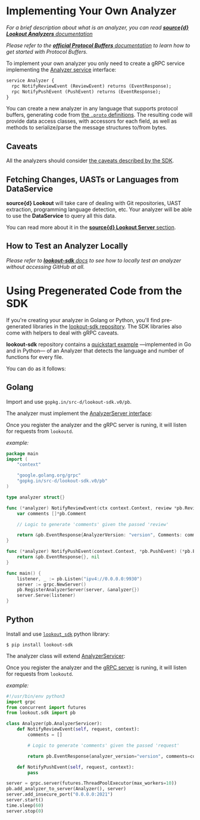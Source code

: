 # Implementing Your Own Analyzer

_For a brief description about what is an analyzer, you can read [**source{d} Lookout Analyzers** documentation](analyzers.md)_

_Please refer to the [**official Protocol Buffers** documentation](https://developers.google.com/protocol-buffers/) to learn how to get started with Protocol Buffers._

To implement your own analyzer you only need to create a gRPC service implementing the [Analyzer service](https://github.com/src-d/lookout-sdk/blob/master/proto/lookout/sdk/service_analyzer.proto#L30) interface:

```protobuf
service Analyzer {
  rpc NotifyReviewEvent (ReviewEvent) returns (EventResponse);
  rpc NotifyPushEvent (PushEvent) returns (EventResponse);
}
```

You can create a new analyzer in any language that supports protocol buffers, generating code from [the `.proto` definitions](https://github.com/src-d/lookout-sdk/tree/master/proto/lookout/sdk). The resulting code will provide data access classes, with accessors for each field, as well as methods to serialize/parse the message structures to/from bytes.

## Caveats

All the analyzers should consider [the caveats described by the SDK](https://github.com/src-d/lookout-sdk#caveats).


## Fetching Changes, UASTs or Languages from DataService

**source{d} Lookout** will take care of dealing with Git repositories, UAST extraction, programming language detection, etc. Your analyzer will be able to use the **DataService** to query all this data.

You can read more about it in the [**source{d} Lookout Server** section](architecture.md#server).


## How to Test an Analyzer Locally

_Please refer to [**lookout-sdk** docs](lookout-sdk.md) to see how to locally test an analyzer without accessing GitHub at all._


# Using Pregenerated Code from the SDK

If you're creating your analyzer in Golang or Python, you'll find pre-generated libraries in the [lookout-sdk repository](https://github.com/src-d/lookout-sdk). The SDK libraries also come with helpers to deal with gRPC caveats.

**lookout-sdk** repository contains a [quickstart example](https://github.com/src-d/lookout-sdk/blob/master/examples) &mdash;implemented in Go and in Python&mdash; of an Analyzer that detects the language and number of functions for every file.

You can do as it follows:

## Golang

Import and use `gopkg.in/src-d/lookout-sdk.v0/pb`.

The analyzer must implement the [AnalyzerServer interface](https://godoc.org/gopkg.in/src-d/lookout-sdk.v0/pb#AnalyzerServer):

Once you register the analyzer and the gRPC server is runing, it will listen for requests from `lookoutd`.

_example:_

```go
package main
import (
	"context"

	"google.golang.org/grpc"
	"gopkg.in/src-d/lookout-sdk.v0/pb"
)

type analyzer struct{}

func (*analyzer) NotifyReviewEvent(ctx context.Context, review *pb.ReviewEvent) (*pb.EventResponse, error) {
	var comments []*pb.Comment

	// Logic to generate 'comments' given the passed 'review'

	return &pb.EventResponse{AnalyzerVersion: "version", Comments: comments}, nil
}

func (*analyzer) NotifyPushEvent(context.Context, *pb.PushEvent) (*pb.EventResponse, error) {
	return &pb.EventResponse{}, nil
}

func main() {
	listener, _ := pb.Listen("ipv4://0.0.0.0:9930")
	server := grpc.NewServer()
	pb.RegisterAnalyzerServer(server, &analyzer{})
	server.Serve(listener)
}
```


## Python

Install and use [`lookout_sdk`](https://pypi.org/project/lookout-sdk) python library:

```shell
$ pip install lookout-sdk
```

The analyzer class will extend [AnalyzerServicer](https://github.com/src-d/lookout-sdk/blob/master/python/lookout/sdk/service_analyzer_pb2_grpc.py#L34):

Once you register the analyzer and the [gRPC server](https://grpc.io/docs/tutorials/basic/python.html#starting-the-server) is runing, it will listen for requests from `lookoutd`.

_example:_

```python
#!/usr/bin/env python3
import grpc
from concurrent import futures
from lookout.sdk import pb

class Analyzer(pb.AnalyzerServicer):
    def NotifyReviewEvent(self, request, context):
        comments = []

        # Logic to generate 'comments' given the passed 'request'

        return pb.EventResponse(analyzer_version="version", comments=comments)

    def NotifyPushEvent(self, request, context):
        pass

server = grpc.server(futures.ThreadPoolExecutor(max_workers=10))
pb.add_analyzer_to_server(Analyzer(), server)
server.add_insecure_port("0.0.0.0:2021")
server.start()
time.sleep(60)
server.stop(0)
```
